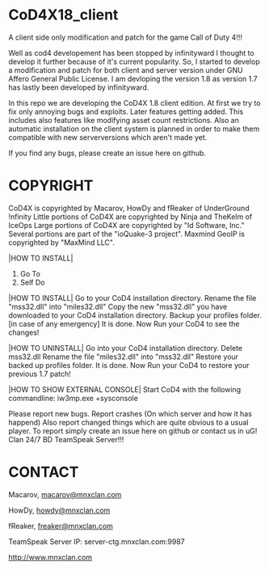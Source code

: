 CoD4X18_client
==============

A client side only modification and patch for the game Call of Duty 4!!!

Well as cod4 developement has been stopped by infinityward I thought to develop it further because of it's current popularity. So, I started to develop a modification and patch for both client and server version under GNU Affero General Public License. I am devloping the version 1.8 as version 1.7 has lastly been developed by infinityward.


In this repo we are developing the CoD4X 1.8 client edition. At first we try to fix only annoying bugs and exploits. Later features getting added. This includes also features like modifying asset count restrictions. Also an automatic installation on the client system is planned in order to make them compatible with new serverversions which aren't made yet.

If you find any bugs, please create an issue here on github.



COPYRIGHT
=========
CoD4X is copyrighted by Macarov, HowDy and fReaker of UnderGround !nfinity
Little portions of CoD4X are copyrighted by Ninja and TheKelm of IceOps
Large portions of CoD4X are copyrighted by "Id Software, Inc."
Several portions are part of the "ioQuake-3 project".
Maxmind GeoIP is copyrighted by "MaxMind LLC".

|HOW TO INSTALL|
1. Go To
2. Self Do

|HOW TO INSTALL|
Go to your CoD4 installation directory.
Rename the file "mss32.dll" into "miles32.dll"
Copy the new "mss32.dll" you have downloaded to your CoD4 installation directory.
Backup your profiles folder. [in case of any emergency]
It is done. Now Run your CoD4 to see the changes!

|HOW TO UNINSTALL|
Go into your CoD4 installation directory.
Delete mss32.dll
Rename the file "miles32.dll" into "mss32.dll"
Restore your backed up profiles folder.
It is done. Now Run your CoD4 to restore your previous 1.7 patch!

|HOW TO SHOW EXTERNAL CONSOLE|
Start CoD4 with the following commandline: iw3mp.exe +sysconsole

Please report new bugs. Report crashes (On which server and how it has happend)
Also report changed things which are quite obvious to a usual player. To report simply create an issue here on github or contact us in uG! Clan 24/7 BD TeamSpeak Server!!!





CONTACT
=======

Macarov, macarov@mnxclan.com

HowDy, howdy@mnxclan.com

fReaker, freaker@mnxclan.com

TeamSpeak Server IP: server-ctg.mnxclan.com:9987

http://www.mnxclan.com
